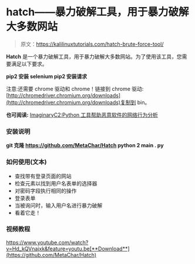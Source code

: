 # hatch——暴力破解工具，用于暴力破解大多数网站

> 原文：<https://kalilinuxtutorials.com/hatch-brute-force-tool/>

**Hatch** 是一个暴力破解工具，用于暴力破解大多数网站。为了使用该工具，您需要满足以下要求。

**pip2 安装 selenium
pip2 安装请求**

注意:还需要 chrome 驱动和 chrome！链接到 chrome 驱动:[http://chromedriver.chromium.org/downloads](http://chromedriver.chromium.org/downloads)复制到 bin。

**也可阅读:** [ImaginaryC2:Python 工具帮助恶意软件的网络行为分析](https://kalilinuxtutorials.com/imaginaryc2-network-analysis-malware/)

### **安装说明**

**git 克隆 https://github.com/MetaChar/Hatch
python 2 main . py**

### 如何使用(文本)

*   查找带有登录页面的网站
*   检查元素以找到用户名表单的选择器
*   对密码字段执行相同的操作
*   登录表单
*   当被询问时，输入用户名进行暴力破解
*   看着它走！

### **视频教程**

https://www.youtube.com/watch?v=Hd_kQVnajxk&feature=youtu.be[**Download**](https://github.com/MetaChar/Hatch)